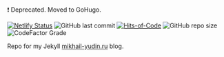 :exclamation: Deprecated. Moved to GoHugo.

[![Netlify Status](https://api.netlify.com/api/v1/badges/20b3efd8-2a8b-43c6-ad75-3f984eb1b9b2/deploy-status)](https://app.netlify.com/sites/zen-kilby-02d6df/deploys)
![GitHub last commit](https://img.shields.io/github/last-commit/fagcinsk/fagcinsk.github.io?style=flat-square)
[![Hits-of-Code](https://hitsofcode.com/github/fagcinsk/fagcinsk.github.io)](https://hitsofcode.com/view/github/fagcinsk/fagcinsk.github.io)
![GitHub repo size](https://img.shields.io/github/repo-size/fagcinsk/fagcinsk.github.io?style=flat-square)
![CodeFactor Grade](https://img.shields.io/codefactor/grade/github/fagcinsk/fagcinsk.github.io?style=flat-square)

Repo for my Jekyll [mikhail-yudin.ru](https://mikhail-yudin.ru/) blog.

